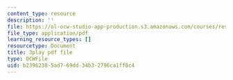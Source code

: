 ```yaml
---
content_type: resource
description: ''
file: https://ol-ocw-studio-app-production.s3.amazonaws.com/courses/res-18-006-calculus-revisited-single-variable-calculus-fall-2010/b23962385ad769dd34b32796ca1ff8c4_w_JWcGLiifU.pdf
file_type: application/pdf
learning_resource_types: []
resourcetype: Document
title: 3play pdf file
type: OCWFile
uid: b2396238-5ad7-69dd-34b3-2796ca1ff8c4
---
```


